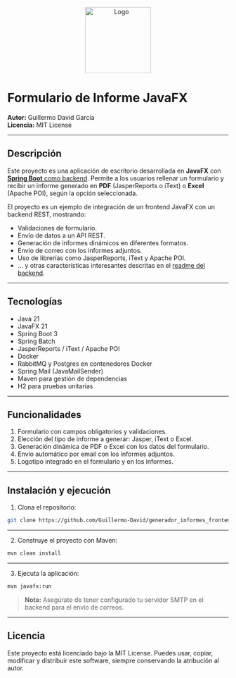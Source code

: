 <p align="center">
  <img src="https://github.com/user-attachments/assets/127d946f-4042-4ff5-b7ee-1ca181117e8d" alt="Logo" width="150"/>
</p>

# Formulario de Informe JavaFX

**Autor:** Guillermo David García  
**Licencia:** MIT License

---

## Descripción

Este proyecto es una aplicación de escritorio desarrollada en **JavaFX** con [**Spring Boot** como backend](https://github.com/Guillermo-David/generador_informes_backend). Permite a los usuarios rellenar un formulario y recibir un informe generado en **PDF** (JasperReports o iText) o **Excel** (Apache POI), según la opción seleccionada.  

El proyecto es un ejemplo de integración de un frontend JavaFX con un backend REST, mostrando:  
- Validaciones de formulario.  
- Envío de datos a un API REST.  
- Generación de informes dinámicos en diferentes formatos.  
- Envío de correo con los informes adjuntos.  
- Uso de librerías como JasperReports, iText y Apache POI.  
- ... y otras características interesantes descritas en el [readme del backend](https://github.com/Guillermo-David/generador_informes_backend).

---

## Tecnologías

- Java 21
- JavaFX 21
- Spring Boot 3
- Spring Batch
- JasperReports / iText / Apache POI
- Docker
- RabbitMQ y Postgres en contenedores Docker
- Spring Mail (JavaMailSender)
- Maven para gestión de dependencias
- H2 para pruebas unitarias

---

## Funcionalidades

1. Formulario con campos obligatorios y validaciones.  
2. Elección del tipo de informe a generar: Jasper, iText o Excel.  
3. Generación dinámica de PDF o Excel con los datos del formulario.  
4. Envío automático por email con los informes adjuntos.  
5. Logotipo integrado en el formulario y en los informes.

---

## Instalación y ejecución

1. Clona el repositorio:
```bash
git clone https://github.com/Guillermo-David/generador_informes_frontend.git
```
---
2. Construye el proyecto con Maven:
```bash
mvn clean install
```
---
3. Ejecuta la aplicación:
```bash
mvn javafx:run
```
> **Nota:** Asegúrate de tener configurado tu servidor SMTP en el backend para el envío de correos.
---
## Licencia
Este proyecto está licenciado bajo la MIT License. Puedes usar, copiar, modificar y distribuir este software, siempre conservando la atribución al autor.

